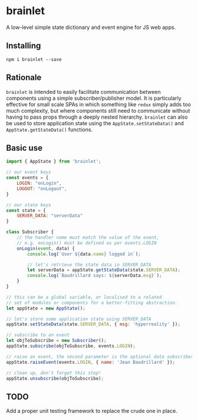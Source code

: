 # brainlet

A low-level simple state dictionary and event engine for JS web apps.

## Installing

`npm i brainlet --save`

## Rationale

`brainlet` is intended to easily facilitate communication between components using a simple subscriber/publisher model. It is particularly effective for small scale SPAs in which something like `redux` simply adds too much complexity, but where components still need to communicate without having to pass props through a deeply nested hierarchy. `brainlet` can also be used to store application state using the `AppState.setStateData()` and `AppState.getStateData()` functions.

## Basic use

```javascript
import { AppState } from 'brainlet';

// our event keys
const events = {
    LOGIN: "onLogin",
    LOGOUT: "onLogout",
}

// our state keys
const state = {
    SERVER_DATA: "serverData"
}

class Subscriber {
    // the handler name must match the value of the event,
    // e.g. onLogin() must be defined as per events.LOGIN
    onLogin(event, data) {
        console.log(`User ${data.name} logged in`);

        // let's retrieve the state data in SERVER_DATA
        let serverData = appState.getStateData(state.SERVER_DATA);
        console.log(`Baudrillard says: ${serverData.msg}`);
    }
}

// this can be a global variable, or localised to a related
// set of modules or components for a better-fitting abstraction.
let appState = new AppState();

// let's store some application state using SERVER_DATA
appState.setStateData(state.SERVER_DATA, { msg: 'hyperreality' });

// subscribe to an event
let objToSubscribe = new Subscriber();
appState.subscribe(objToSubscribe, events.LOGIN);

// raise an event, the second parameter is the optional data subscribers will receive
appState.raiseEvent(events.LOGIN, { name: 'Jean Baudrillard' });

// clean up, don't forget this step!
appState.unsubscribe(objToSubscribe);
```

## TODO

Add a proper unit testing framework to replace the crude one in place.
